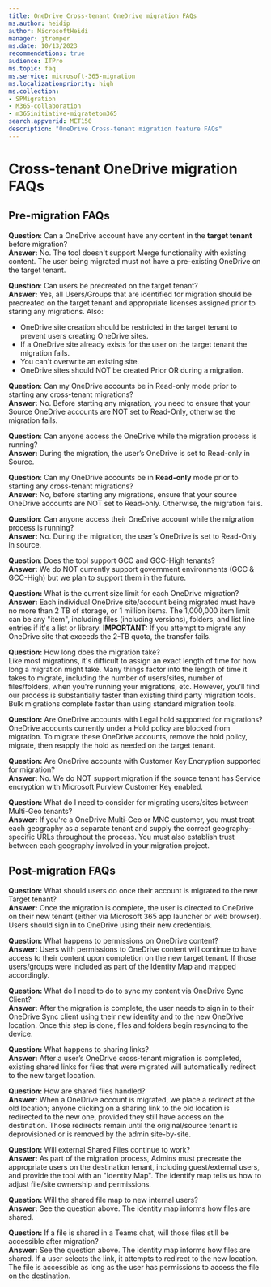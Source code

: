 ```yaml
---
title: OneDrive Cross-tenant OneDrive migration FAQs
ms.author: heidip
author: MicrosoftHeidi
manager: jtremper
ms.date: 10/13/2023
recommendations: true
audience: ITPro
ms.topic: faq
ms.service: microsoft-365-migration
ms.localizationpriority: high
ms.collection: 
- SPMigration
- M365-collaboration
- m365initiative-migratetom365
search.appverid: MET150
description: "OneDrive Cross-tenant migration feature FAQs"
---
```


# Cross-tenant OneDrive migration FAQs

## Pre-migration FAQs

**Question**: Can a OneDrive account have any content in the **target tenant** before migration?</br>
**Answer:** No. The tool doesn't support Merge functionality with existing content. The user being migrated must not have a pre-existing OneDrive on the target tenant.

**Question**: Can users be precreated on the target tenant?</br>
**Answer:** Yes, all Users/Groups that are identified for migration should be precreated on the target tenant and appropriate licenses assigned prior to staring any migrations. Also:

- OneDrive site creation should be restricted in the target tenant to prevent users creating OneDrive sites.
- If a OneDrive site already exists for the user on the target tenant the migration fails.
- You can't overwrite an existing site.
- OneDrive sites should NOT be created Prior OR during a migration.

**Question**: Can my OneDrive accounts be in Read-only mode prior to starting any cross-tenant migrations?</br>
**Answer:** No. Before starting any migration, you need to ensure that your Source OneDrive accounts are NOT set to Read-Only, otherwise the migration fails. 

**Question**: Can anyone access the OneDrive while the migration process is running?</br>
**Answer:** During the migration, the user’s OneDrive is set to Read-only in Source.

**Question**: Can my OneDrive accounts be in **Read-only** mode prior to starting any cross-tenant migrations?</br>
**Answer:** No, before starting any migrations, ensure that your source OneDrive accounts are NOT set to Read-only. Otherwise, the migration fails. 

**Question**: Can anyone access their OneDrive account while the migration process is running?</br>
**Answer:** No. During the migration, the user’s OneDrive is set to Read-Only in source.

**Question**: Does the tool support GCC and GCC-High tenants?</br>
**Answer:** We do NOT currently support government environments (GCC & GCC-High) but we plan to support them in the future.

**Question:** What is the current size limit for each OneDrive migration?</br>
**Answer:**  Each individual OneDrive site/account being migrated must have no more than 2 TB of storage, or 1 million items. The 1,000,000 item limit can be any "item", including files (including versions), folders, and list line entries if it's a list or library.  **IMPORTANT:** If you attempt to migrate any OneDrive site that exceeds the 2-TB quota, the transfer fails.

**Question:** How long does the migration take?</br>
Like most migrations, it's difficult to assign an exact length of time for how long a migration might take. Many things factor into the length of time it takes to migrate, including the number of users/sites, number of files/folders, when you're running your migrations, etc. However, you'll find our process is substantially faster than existing third party migration tools. Bulk migrations complete faster than using standard migration tools.

**Question:** Are OneDrive accounts with Legal hold supported for migrations?</br>
OneDrive accounts currently under a Hold policy are blocked from migration. To migrate these OneDrive accounts, remove the hold policy, migrate, then reapply the hold as needed on the target tenant.

**Question:** Are OneDrive accounts with Customer Key Encryption supported for migration?</br>
**Answer:**  No. We do NOT support migration if the source tenant has Service encryption with Microsoft Purview Customer Key enabled.

**Question:**  What do I need to consider for migrating users/sites between Multi-Geo tenants? </br>
**Answer:**  If you're a OneDrive Multi-Geo or MNC customer, you must treat each geography as a separate tenant and supply the correct geography-specific URLs throughout the process. You must also establish trust between each geography involved in your migration project.


## Post-migration FAQs

**Question:** What should users do once their account is migrated to the new Target tenant?</br>
**Answer:** Once the migration is complete, the user is directed to OneDrive on their new tenant (either via Microsoft 365 app launcher or web browser). Users should sign in to OneDrive using their new credentials.

**Question:** What happens to permissions on OneDrive content?</br>
**Answer:** Users with permissions to OneDrive content will continue to have access to their content upon completion on the new target tenant. If those users/groups were included as part of the Identity Map and mapped accordingly.

**Question:** What do I need to do to sync my content via OneDrive Sync Client? </br>
**Answer:**  After the migration is complete, the user needs to sign in to their OneDrive Sync client using their new identity and to the new OneDrive location. Once this step is done, files and folders begin resyncing to the device.

**Question:** What happens to sharing links? </br>
**Answer:** After a user’s OneDrive cross-tenant migration is completed, existing shared links for files that were migrated will automatically redirect to the new target location.

**Question:** How are shared files handled?</br>
**Answer:**  When a OneDrive account is migrated, we place a redirect at the old location; anyone clicking on a sharing link to the old location is redirected to the new one, provided they still have access on the destination. Those redirects remain until the original/source tenant is deprovisioned or is removed by the admin site-by-site.

**Question:** Will external Shared Files continue to work?</br>
**Answer:**  As part of the migration process, Admins must precreate the appropriate users on the destination tenant, including guest/external users,  and provide the tool with an "Identity Map". The identify map tells us how to adjust file/site ownership and permissions.

**Question:** Will the shared file map to new internal users?</br>
**Answer:** See the question above. The identity map informs how files are shared. 

**Question:** If a file is shared in a Teams chat, will those files still be accessible after migration?</br>
**Answer:**  See the question above. The identity map informs how files are shared. If a user selects the link, it attempts to redirect to the new location. The file is accessible as long as the user has permissions to access the file on the destination. 
